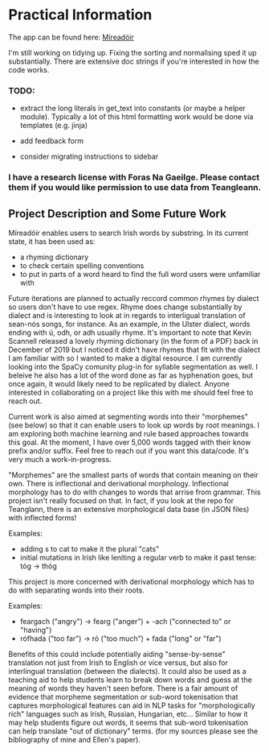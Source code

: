 # Practical Information
The app can be found here: [Míreadóir](https://mireadoir.ie)

I'm still working on tidying up. Fixing the sorting and normalising sped it up substantially. 
There are extensive doc strings if you're interested in how the code works. 

### TODO:

- extract the long literals in get_text into constants (or maybe a helper module). Typically a lot of this html formatting work would be done via templates (e.g. jinja)

- add feedback form

- consider migrating instructions to sidebar 

### I have a research license with Foras Na Gaeilge. Please contact them if you would like permission to use data from Teangleann. 

## Project Description and Some Future Work
Míreadóir enables users to search Irish words by substring. 
In its current state, it has been used as:
- a rhyming dictionary
- to check certain spelling conventions
- to put in parts of a word heard to find the full word users were unfamiliar with
  
Future iterations are planned to actually reccord common rhymes by dialect so users don't have to use regex. 
Rhyme does change substantially by dialect and is interesting to look at in regards to interligual translation of sean-nós songs, for instance. 
As an example, in the Ulster dialect, words ending with ú, odh, or adh usually rhyme. 
It's important to note that Kevin Scannell released a lovely rhyming dictionary (in the form of a PDF) back in December of 2019 but I noticed 
it didn't have rhymes that fit with the dialect I am familiar with so I wanted to make a digital resource. 
I am currently looking into the SpaCy comunity plug-in for syllable segmentation as well. I beleive he also has a lot of the word done as far as hyphenation goes, but
once again, it would likely need to be replicated by dialect. Anyone interested in collaborating on a project like this with me should feel free to reach out. 

Current work is also aimed at segmenting words into their "morphemes" (see below) so that it can enable users to look up words by root meanings. 
I am exploring both machine learning and rule based approaches towards this goal. At the moment, I have over 5,000 words tagged with their know prefix and/or suffix.
Feel free to reach out if you want this data/code. It's very much a work-in-progress.

"Morphemes" are the smallest parts of words that contain meaning on their own. There is inflectional and derivational morphology. 
Inflectional morphology has to do with changes to words that arrise from grammar. This project isn't really focused on that.
In fact, if you look at the repo for Teanglann, there is an extensive morphological data base (in JSON files) with inflected forms! 

Examples: 
- adding s to cat to make it the plural "cats"
- initial mutations in Irish like leniting a regular verb to make it past tense: tóg -> thóg

This project is more concerned with derivational morphology which has to do with separating words into their roots.

Examples:
- feargach ("angry") -> fearg ("anger") + -ach ("connected to" or "having")
- rófhada ("too far") -> ró ("too much") + fada ("long" or "far")

Benefits of this could include potentially aiding "sense-by-sense" translation not just from Irish to English or vice versus, but also for interlingual translation (between the dialects). It could also be used as a teaching aid to help students learn to break down words and guess at the meaning of words they haven't seen before. 
There is a fair amount of evidence that morpheme segmentation or sub-word tokenisation that captures morphological features can aid in NLP tasks for "morphologically rich" 
languages such as Irish, Russian, Hungarian, etc... 
Similar to how it may help students figure out words, it seems that sub-word tokenisation can help translate "out of dictionary" terms.
(for my sources please see the bibliography of mine and Ellen's paper). 

